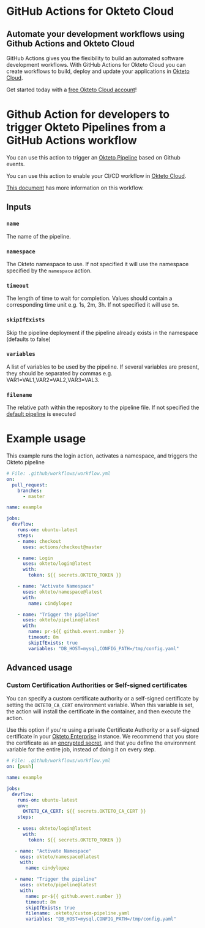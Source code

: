# GitHub Actions for Okteto Cloud

## Automate your development workflows using Github Actions and Okteto Cloud
GitHub Actions gives you the flexibility to build an automated software development workflows. With GitHub Actions for Okteto Cloud you can create workflows to build, deploy and update your applications in [Okteto Cloud](https://cloud.okteto.com).

Get started today with a [free Okteto Cloud account](https://cloud.okteto.com)!

# Github Action for developers to trigger Okteto Pipelines from a GitHub Actions workflow

You can use this action to trigger an [Okteto Pipeline](https://okteto.com/blog/cloud-based-development-environments/) based on Github events.

You can use this action to enable your CI/CD workflow in [Okteto Cloud](https://cloud.okteto.com).

[This document](https://okteto.com/docs/tutorials/getting-started-with-pipelines/index.html) has more information on this workflow.

## Inputs

### `name`

The name of the pipeline.

### `namespace`

The Okteto namespace to use. If not specified it will use the namespace specified by the `namespace` action.

### `timeout`

The length of time to wait for completion. Values should contain a corresponding time unit e.g. 1s, 2m, 3h. If not specified it will use `5m`.

### `skipIfExists`

Skip the pipeline deployment if the pipeline already exists in the namespace (defaults to false)

### `variables`

A list of variables to be used by the pipeline. If several variables are present, they should be separated by commas e.g. VAR1=VAL1,VAR2=VAL2,VAR3=VAL3.

### `filename`

The relative path within the repository to the pipeline file. If not specified the [default pipeline](https://okteto.com/docs/cloud/okteto-pipeline#customize-the-okteto-pipeline) is executed

# Example usage

This example runs the login action, activates a namespace, and triggers the Okteto pipeline

```yaml
# File: .github/workflows/workflow.yml
on:
  pull_request:
    branches:
      - master

name: example

jobs:
  devflow:
    runs-on: ubuntu-latest
    steps:
    - name: checkout
      uses: actions/checkout@master

    - name: Login
      uses: okteto/login@latest
      with:
        token: ${{ secrets.OKTETO_TOKEN }}

    - name: "Activate Namespace"
      uses: okteto/namespace@latest
      with:
        name: cindylopez

    - name: "Trigger the pipeline"
      uses: okteto/pipeline@latest
      with:
        name: pr-${{ github.event.number }}
        timeout: 8m
        skipIfExists: true
        variables: "DB_HOST=mysql,CONFIG_PATH=/tmp/config.yaml"
```


## Advanced usage

 ### Custom Certification Authorities or Self-signed certificates

 You can specify a custom certificate authority or a self-signed certificate by setting the `OKTETO_CA_CERT` environment variable. When this variable is set, the action will install the certificate in the container, and then execute the action. 

 Use this option if you're using a private Certificate Authority or a self-signed certificate in your [Okteto Enterprise](http://okteto.com/enterprise) instance.  We recommend that you store the certificate as an [encrypted secret](https://docs.github.com/en/actions/reference/encrypted-secrets), and that you define the environment variable for the entire job, instead of doing it on every step.


 ```yaml
 # File: .github/workflows/workflow.yml
 on: [push]

 name: example

 jobs:
   devflow:
     runs-on: ubuntu-latest
     env:
       OKTETO_CA_CERT: ${{ secrets.OKTETO_CA_CERT }}
     steps:
     
     - uses: okteto/login@latest
       with:
         token: ${{ secrets.OKTETO_TOKEN }}

    - name: "Activate Namespace"
      uses: okteto/namespace@latest
      with:
        name: cindylopez

    - name: "Trigger the pipeline"
      uses: okteto/pipeline@latest
      with:
        name: pr-${{ github.event.number }}
        timeout: 8m
        skipIfExists: true
        filename: .okteto/custom-pipeline.yaml
        variables: "DB_HOST=mysql,CONFIG_PATH=/tmp/config.yaml"
 ```